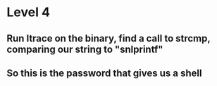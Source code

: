 # Level 4
## Run ltrace on the binary, find a call to strcmp, comparing our string to "snlprintf"
## So this is the password that gives us a shell
